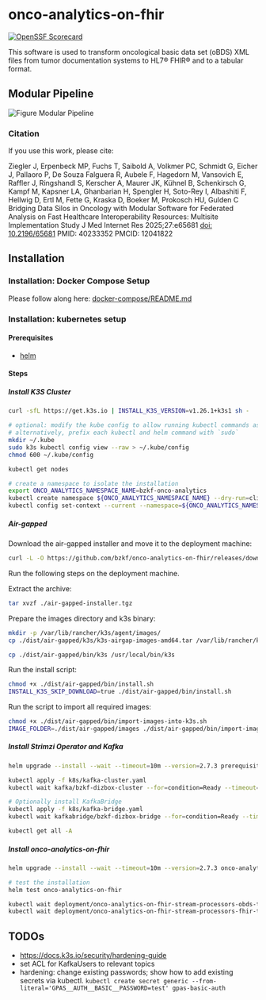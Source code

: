 # onco-analytics-on-fhir

[![OpenSSF Scorecard](https://img.shields.io/ossf-scorecard/github.com/bzkf/onco-analytics-on-fhir?label=openssf%20scorecard&style=flat)](https://scorecard.dev/viewer/?uri=github.com/bzkf/onco-analytics-on-fhir)

This software is used to transform oncological basic data set (oBDS) XML files from tumor documentation systems to HL7® FHIR® and to a tabular format.

## Modular Pipeline

![Figure Modular Pipeline](img/fig1.png)

### Citation
If you use this work, please cite:

Ziegler J, Erpenbeck MP, Fuchs T, Saibold A, Volkmer PC, Schmidt G, Eicher J, Pallaoro P, De Souza Falguera R, Aubele F, Hagedorn M, Vansovich E, Raffler J, Ringshandl S, Kerscher A, Maurer JK, Kühnel B, Schenkirsch G, Kampf M, Kapsner LA, Ghanbarian H, Spengler H, Soto-Rey I, Albashiti F, Hellwig D, Ertl M, Fette G, Kraska D, Boeker M, Prokosch HU, Gulden C
Bridging Data Silos in Oncology with Modular Software for Federated Analysis on Fast Healthcare Interoperability Resources: Multisite Implementation Study
J Med Internet Res 2025;27:e65681
[doi: 10.2196/65681](https://doi.org/10.2196/65681) PMID: 40233352 PMCID: 12041822


## Installation

### Installation: Docker Compose Setup

Please follow along here: [docker-compose/README.md](docker-compose/README.md)

### Installation: kubernetes setup

#### Prerequisites

- [helm](https://github.com/helm/helm)

#### Steps

##### Install K3S Cluster

```sh
curl -sfL https://get.k3s.io | INSTALL_K3S_VERSION=v1.26.1+k3s1 sh -

# optional: modify the kube config to allow running kubectl commands as a non-root user
# alternatively, prefix each kubectl and helm command with `sudo`
mkdir ~/.kube
sudo k3s kubectl config view --raw > ~/.kube/config
chmod 600 ~/.kube/config

kubectl get nodes

# create a namespace to isolate the installation
export ONCO_ANALYTICS_NAMESPACE_NAME=bzkf-onco-analytics
kubectl create namespace ${ONCO_ANALYTICS_NAMESPACE_NAME} --dry-run=client -o yaml | kubectl apply -f -
kubectl config set-context --current --namespace=${ONCO_ANALYTICS_NAMESPACE_NAME}
```

##### Air-gapped

Download the air-gapped installer and move it to the deployment machine:

<!-- x-release-please-start-version -->

```sh
curl -L -O https://github.com/bzkf/onco-analytics-on-fhir/releases/download/v2.7.3/air-gapped-installer.tgz
```

<!-- x-release-please-end -->

Run the following steps on the deployment machine.

Extract the archive:

```sh
tar xvzf ./air-gapped-installer.tgz
```

Prepare the images directory and k3s binary:

```sh
mkdir -p /var/lib/rancher/k3s/agent/images/
cp ./dist/air-gapped/k3s/k3s-airgap-images-amd64.tar /var/lib/rancher/k3s/agent/images/

cp ./dist/air-gapped/bin/k3s /usr/local/bin/k3s
```

Run the install script:

```sh
chmod +x ./dist/air-gapped/bin/install.sh
INSTALL_K3S_SKIP_DOWNLOAD=true ./dist/air-gapped/bin/install.sh
```

Run the script to import all required images:

```sh
chmod +x ./dist/air-gapped/bin/import-images-into-k3s.sh
IMAGE_FOLDER=./dist/air-gapped/images ./dist/air-gapped/bin/import-images-into-k3s.sh
```

##### Install Strimzi Operator and Kafka

<!-- x-release-please-start-version -->

```sh
helm upgrade --install --wait --timeout=10m --version=2.7.3 prerequisites oci://ghcr.io/bzkf/onco-analytics-on-fhir/charts/prerequisites

kubectl apply -f k8s/kafka-cluster.yaml
kubectl wait kafka/bzkf-dizbox-cluster --for=condition=Ready --timeout=300s

# Optionally install KafkaBridge
kubectl apply -f k8s/kafka-bridge.yaml
kubectl wait kafkabridge/bzkf-dizbox-bridge --for=condition=Ready --timeout=300s

kubectl get all -A
```

##### Install onco-analytics-on-fhir

```sh
helm upgrade --install --wait --timeout=10m --version=2.7.3 onco-analytics-on-fhir oci://ghcr.io/bzkf/onco-analytics-on-fhir/charts/onco-analytics-on-fhir

# test the installation
helm test onco-analytics-on-fhir

kubectl wait deployment/onco-analytics-on-fhir-stream-processors-obds-to-fhir --for=condition=Available --timeout=300s
kubectl wait deployment/onco-analytics-on-fhir-stream-processors-fhir-to-server --for=condition=Available --timeout=300s
```

<!-- x-release-please-end -->

## TODOs

- <https://docs.k3s.io/security/hardening-guide>
- set ACL for KafkaUsers to relevant topics
- hardening: change existing passwords; show how to add existing secrets via kubectl.
  `kubectl create secret generic --from-literal='GPAS__AUTH__BASIC__PASSWORD=test' gpas-basic-auth`
